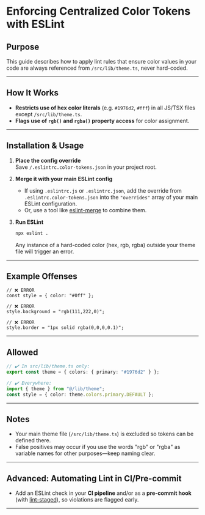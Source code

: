 # Enforcing Centralized Color Tokens with ESLint

## Purpose

This guide describes how to apply lint rules that ensure color values in your code are always referenced from `/src/lib/theme.ts`, never hard-coded.

---

## How It Works

- **Restricts use of hex color literals** (e.g. `#1976d2`, `#fff`) in all JS/TSX files except `/src/lib/theme.ts`.
- **Flags use of `rgb()` and `rgba()` property access** for color assignment.

---

## Installation & Usage

1. **Place the config override**  
   Save `/.eslintrc.color-tokens.json` in your project root.

2. **Merge it with your main ESLint config**  
   - If using `.eslintrc.js` or `.eslintrc.json`, add the override from `.eslintrc.color-tokens.json` into the `"overrides"` array of your main ESLint configuration.
   - Or, use a tool like [eslint-merge](https://www.npmjs.com/package/eslint-merge) to combine them.

3. **Run ESLint**
   ```sh
   npx eslint .
   ```

   Any instance of a hard-coded color (hex, rgb, rgba) outside your theme file will trigger an error.

---

## Example Offenses

```tsx
// ❌ ERROR
const style = { color: "#0ff" };

// ❌ ERROR
style.background = "rgb(111,222,0)";

// ❌ ERROR
style.border = "1px solid rgba(0,0,0,0.1)";
```

---

## Allowed

```typescript
// ✔️ In src/lib/theme.ts only:
export const theme = { colors: { primary: "#1976d2" } };

// ✔️ Everywhere:
import { theme } from "@/lib/theme";
const style = { color: theme.colors.primary.DEFAULT };
```

---

## Notes

- Your main theme file (`/src/lib/theme.ts`) is excluded so tokens can be defined there.
- False positives may occur if you use the words "rgb" or "rgba" as variable names for other purposes—keep naming clear.

---

## Advanced: Automating Lint in CI/Pre-commit

- Add an ESLint check in your **CI pipeline** and/or as a **pre-commit hook** (with [lint-staged](https://github.com/okonet/lint-staged)), so violations are flagged early.

---
